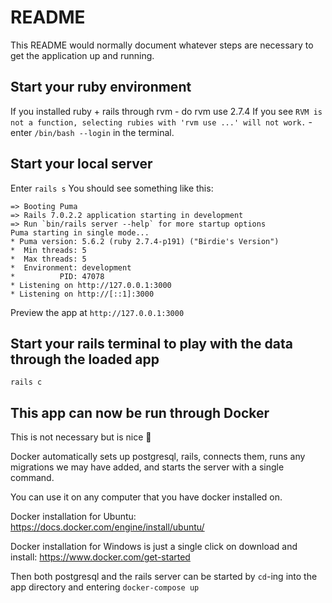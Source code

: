 # README

This README would normally document whatever steps are necessary to get the
application up and running.

## Start your ruby environment

If you installed ruby + rails through rvm - do rvm use 2.7.4
If you see `RVM is not a function, selecting rubies with 'rvm use ...' will not work.` - enter `/bin/bash --login` in the terminal.

## Start your local server

Enter `rails s`
You should see something like this:
```
=> Booting Puma
=> Rails 7.0.2.2 application starting in development 
=> Run `bin/rails server --help` for more startup options
Puma starting in single mode...
* Puma version: 5.6.2 (ruby 2.7.4-p191) ("Birdie's Version")
*  Min threads: 5
*  Max threads: 5
*  Environment: development
*          PID: 47078
* Listening on http://127.0.0.1:3000
* Listening on http://[::1]:3000
```

Preview the app at `http://127.0.0.1:3000`

## Start your rails terminal to play with the data through the loaded app

`rails c`

## This app can now be run through Docker

This is not necessary but is nice :slightly_smiling_face:

Docker automatically sets up postgresql, rails, connects them, runs any migrations we may have added, and starts the server with a single command.

You can use it on any computer that you have docker installed on.

Docker installation for Ubuntu: https://docs.docker.com/engine/install/ubuntu/

Docker installation for Windows is just a single click on download and install: https://www.docker.com/get-started

Then both postgresql and the rails server can be started by `cd`-ing into the app directory and entering `docker-compose up`

